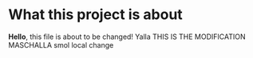 
# What this project is about


**Hello**, this file is about to be changed! Yalla
THIS IS THE MODIFICATION MASCHALLA
smol local change
